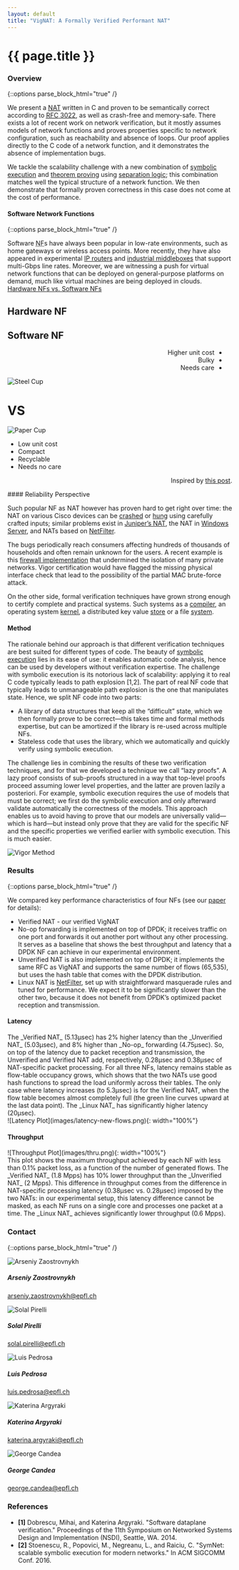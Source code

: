 ```yaml
---
layout: default
title: "VigNAT: A Formally Verified Performant NAT"
---
```


# {{ page.title }}

### Overview
{::options parse_block_html="true" /}

We present a <abbr title="Network Address Translator">[NAT][NAT]</abbr> written in C and proven to be semantically correct according to [<abbr title="Request For Comments">RFC</abbr> 3022][RFC3022], as well as crash-free and memory-safe.
There exists a lot of recent work on network verification, but it mostly assumes models of network functions and proves properties specific to network configuration, such as reachability and absence of loops.
Our proof applies directly to the C code of a network function, and it demonstrates the absence of implementation bugs.

We tackle the scalability challenge with a new combination of [symbolic execution](https://en.wikipedia.org/wiki/Symbolic_execution) and [theorem proving](https://en.wikipedia.org/wiki/Automated_proof_checking) using [separation logic](https://en.wikipedia.org/wiki/Separation_logic);
this combination matches well the typical structure of a network function.
We then demonstrate that formally proven correctness in this case does not come at the cost of performance.

#### Software Network Functions
{::options parse_block_html="true" /}

Software <abbr title="Network Function">NF</abbr>s have always been popular in low-rate environments, such as home gateways or wireless access points.
More recently, they have also appeared in experimental [IP routers](http://routebricks.org/) and [industrial middleboxes][brocade] that support multi-Gbps line rates.
Moreover, we are witnessing a push for virtual network functions that can be deployed on general-purpose platforms on demand, much like virtual machines are being deployed in clouds.
<br/>
<a class="btn btn-primary hnfVSsnfBtn" data-toggle="collapse" href="#hnfVSsnf" aria-expanded="false" aria-controls="hnfVSsnf">
Hardware NFs vs. Software NFs
</a>
<div class="collapse" id="hnfVSsnf">
<div class="row">
<div class="col-md-5 text-right">
<h2> Hardware NF </h2>
</div>
<div class="col-md-2 text-center">
</div>
<div class="col-md-5">
<h2> Software NF </h2>
</div>
</div>
<div class="row">
<div class="col-md-3">
<div dir="rtl">


* Higher unit cost
* Bulky
* Needs care

</div>
</div>
<div class="col-md-2">
<img class="glass" src="images/steel-cup.png" alt="Steel Cup"/>
</div>
<div class="col-md-2 text-center">
<h1> VS </h1>
</div>
<div class="col-md-2">
<img class="glass" src="images/paper-cup.png" alt="Paper Cup"/>
</div>
<div class="col-md-3">


* Low unit cost
* Compact
* Recyclable
* Needs no care
 
</div>
</div>
<div class="row">
<div class="col-md-12" align="right">

Inspired by [this post](https://www.linkedin.com/pulse/technology-analogy-physical-virtual-network-functions-milind-kulkarni).

</div>
</div>
</div>
#### Reliability Perspective

Such popular NF as NAT however has proven hard to get right over time: the NAT on various Cisco devices can be [crashed](https://cve.mitre.org/cgi-bin/cvename.cgi?name=CVE-2015-6271) or [hung](http://cve.mitre.org/cgi-bin/cvename.cgi?name=CVE-2013-1138) using carefully crafted inputs;
similar problems exist in [Juniper’s NAT](https://cve.mitre.org/cgi-bin/cvename.cgi?name=CVE-2014-3817), the NAT in [Windows Server](https://technet.microsoft.com/en-us/library/security/ms13-064.aspx), and NATs based on [NetFilter](https://cve.mitre.org/cgi-bin/cvename.cgi?name=CVE-2014-9715).

The bugs periodically reach consumers affecting hundreds of thousands of households and often remain unknown for the users.
A recent example is this [firewall implementation](https://www.inforisktoday.com/researcher-att-routers-be-easily-compromised-a-10255) that undermined the isolation of many private networks.
Vigor certification would have flagged the missing physical interface check that lead to the possibility of the partial MAC brute-force attack.

On the other side, formal verification techniques have grown strong enough to certify complete and practical systems.
Such systems as a [compiler](http://compcert.inria.fr/), an operating
system [kernel](https://sel4.systems/), a distributed key value
[store](https://github.com/Microsoft/Ironclad/tree/master/ironfleet) or a file
[system](http://adam.chlipala.net/papers/FscqSOSP15/).

#### Method

The rationale behind our approach is that different verification techniques are best suited for different types of code.
The beauty of [symbolic execution](https://klee.github.io/) lies in its ease of use: it enables automatic code analysis, hence can be used by developers without verification expertise.
The challenge with symbolic execution is its notorious lack of scalability: applying it to real C code typically leads to path explosion [1,2].
The part of real NF code that typically leads to unmanageable path explosion is the one that manipulates state.
Hence, we split NF code into two parts:

* A library of data structures that keep all the “difficult” state, which we then formally prove to be correct—this takes time and formal methods expertise, but can be amortized if the library is re-used across multiple NFs.
* Stateless code that uses the library, which we automatically and quickly verify using symbolic execution.

The challenge lies in combining the results of these two verification techniques, and for that we developed a technique we call “lazy proofs”.
A lazy proof consists of sub-proofs structured in a way that top-level proofs proceed assuming lower level properties, and the latter are proven lazily a posteriori.
For example, symbolic execution requires the use of models that must be correct; we first do the symbolic execution and only afterward validate automatically the correctness of the models.
This approach enables us to avoid having to prove that our models are universally valid—which is hard—but instead only prove that they are valid for the specific NF and the specific properties we verified earlier with symbolic execution.
This is much easier.

![Vigor Method](images/vigor-method.svg)

[NAT]: https://en.wikipedia.org/wiki/Network_address_translation
[RFC3022]: https://tools.ietf.org/html/rfc3022
[brocade]: http://www.brocade.com/en/products-services/software-networking/network-functions-virtualization/vyatta-network-os.html
[mac-learning]: https://en.wikipedia.org/wiki/Forwarding_information_base
[DMZ]: https://en.wikipedia.org/wiki/DMZ_(computing)

### Results
{::options parse_block_html="true" /}

We compared key performance characteristics of four NFs (see our [paper](vignat-paper.pdf) for details):
*  Verified NAT - our verified VigNAT
*  No-op forwarding is implemented on top of DPDK;
   it receives traffic on one port and forwards it out another port without any other processing.
   It serves as a baseline that shows the best throughput and latency that a DPDK NF can achieve in our experimental environment.
*  Unverified NAT is also implemented on top of DPDK;
   it implements the same RFC as VigNAT and supports the same number of flows (65,535), but uses the hash table that comes with the DPDK distribution.
*  Linux NAT is [NetFilter](http://www.netfilter.org/), set up with straightforward masquerade rules and tuned for performance.
We expect it to be significantly slower than the other two, because it does not benefit from DPDK’s optimized packet reception and transmission.

#### Latency
<div class="row">
<div class="col-md-6">
The _Verified NAT_ (5.13μsec) has 2% higher latency than the _Unverified NAT_ (5.03μsec), and 8% higher than _No-op_ forwarding (4.75μsec).
So, on top of the latency due to packet reception and transmission, the Unverified and Verified NAT add, respectively, 0.28μsec and 0.38μsec of NAT-specific packet processing.
For all three NFs, latency remains stable as flow-table occupancy grows, which shows that the two NATs use good hash functions to spread the load uniformly across their tables.
The only case where latency increases (to 5.3μsec) is for the Verified NAT, when the flow table becomes almost completely full (the green line curves upward at the last data point).
The _Linux NAT_ has significantly higher latency (20μsec).
</div>
<div class="col-md-6">
![Latency Plot](images/latency-new-flows.png){: width="100%"}
</div>
</div>

#### Throughput
<div class="row">
<div class="col-md-6">
![Throughput Plot](images/thru.png){: width="100%"}
</div>
<div class="col-md-6">
This plot shows the maximum throughput achieved by each NF with less than 0.1% packet loss, as a function of the number of generated flows.
The _Verified NAT_ (1.8 Mpps) has 10% lower throughput than the _Unverified NAT_ (2 Mpps).
This difference in throughput comes from the difference in NAT-specific processing latency (0.38μsec vs. 0.28μsec) imposed by the two NATs: in our experimental setup, this latency difference cannot be masked, as each NF runs on a single core and processes one packet at a time.
The _Linux NAT_ achieves significantly lower throughput (0.6 Mpps).
</div>
</div>

### Contact
{::options parse_block_html="true" /}

<div class="row">
<div class="col-md-3 text-center">
<img class="bumshot" src="images/headshots/arseniy_small.jpg" alt="Arseniy Zaostrovnykh"/>
<h5 class="card-title">Arseniy Zaostrovnykh</h5>
<p class="card-email"><a href="mailto:arseniy.zaostrovnykh@epfl.ch">
arseniy.zaostrovnykh@epfl.ch
</a></p>
</div>

<div class="col-md-2 text-center">
<img class="card-img-top bumshot" src="images/headshots/solal_small.png" alt="Solal Pirelli"/>
<h5 class="card-title">Solal Pirelli</h5>
<p class="card-email"><a href="mailto:solal.pirelli@epfl.ch">solal.pirelli@epfl.ch
</a> </p>
</div>

<div class="col-md-2 text-center">
<img class="card-img-top bumshot" src="images/headshots/luis_small.jpg" alt="Luis Pedrosa"/>
<h5 class="card-title">Luis Pedrosa</h5>
<p class="card-email"><a href="mailto:luis.pedrosa@epfl.ch">luis.pedrosa@epfl.ch
</a> </p>
</div>

<div class="col-md-3 text-center">
<img class="card-img-top bumshot" src="images/headshots/katerina_small.jpg" alt="Katerina Argyraki"/>
<h5 class="card-title">Katerina Argyraki</h5>
<p class="card-email"><a href="mailto:katerina.argyraki@epfl.ch">
katerina.argyraki@epfl.ch
</a> </p>
</div>

<div class="col-md-2 text-center">
<img class="card-img-top bumshot" src="images/headshots/george_small.png" alt="George Candea"/>
<h5 class="card-title">George Candea</h5>
<p class="card-email"><a href="mailto:george.candea@epfl.ch">george.candea@epfl.ch
</a> </p>
</div>
</div>

### References

- **\[1\]** Dobrescu, Mihai, and Katerina Argyraki. "Software dataplane verification." Proceedings of the 11th Symposium on Networked Systems Design and Implementation (NSDI), Seattle, WA. 2014.
- **\[2\]** Stoenescu, R., Popovici, M., Negreanu, L., and Raiciu, C. "SymNet: scalable symbolic execution for modern networks." In ACM SIGCOMM Conf. 2016.

